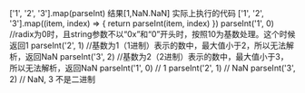 ['1', '2', '3'].map(parseInt)
结果[1,NaN.NaN]
实际上执行的代码
['1', '2', '3'].map((item, index) => {
	return parseInt(item, index)
})
parseInt('1', 0) //radix为0时，且string参数不以“0x”和“0”开头时，按照10为基数处理。这个时候返回1
parseInt('2', 1) //基数为1（1进制）表示的数中，最大值小于2，所以无法解析，返回NaN
parseInt('3', 2) //基数为2（2进制）表示的数中，最大值小于3，所以无法解析，返回NaN
parseInt('1', 0) // 1
parseInt('2', 1) // NaN
parseInt('3', 2) // NaN, 3 不是二进制
